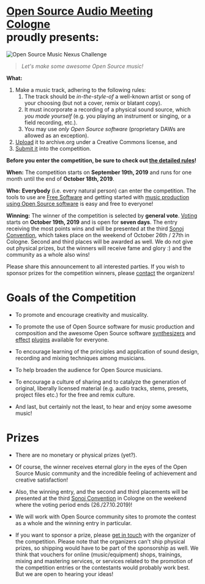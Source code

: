 <!--
.. title: The Challenge
.. slug: index
.. date: 2019-09-16 21:13:45 UTC+02:00
.. tags:
.. category:
.. link:
.. description:
.. type: text
.. author: Christopher Arndt
-->


# [Open Source Audio Meeting Cologne](https://osamc.de/) <br />proudly presents:

<!-- The **Open Source Music Nexus Challenge**! -->
![Open Source Music Nexus Challenge](/img/nexus-challenge-banner-880.jpg)

> *Let's make some awesome Open Source music!*

**What:**

1. Make a music track, adhering to the following rules:
    1. The track should be *in-the-style-of* a well-known artist or song of your choosing
       (but not a cover, remix or blatant copy).
    2. It must incorporate a recording of a physical sound source, which *you made yourself*
       (e.g. you playing an instrument or singing, or a field recording, etc.).
    3. You may use *only Open Source software* (proprietary DAWs are allowed as an exception).
2. [Upload](https://archive.org/create/) it to archive.org under a Creative Commons license, and
3. [Submit it](/submit/) into the competition.

**Before you enter the competition, be sure to check out [the detailed rules](/rules/)!**

**When:** The competition starts on **September 19th, 2019** and runs for one month until the end
of **October 18th, 2019**.

**Who:** **Everybody** (i.e. every natural person) can enter the competition. The tools to use are
[Free Software](https://www.gnu.org/philosophy/free-sw.html) and getting started with
[music production using Open Source software](https://libremusicproduction.com/) is easy and
free to everyone!

**Winning:** The winner of the competition is selected by **general vote**. [Voting](/vote/) starts
on **October 19th, 2019** and is open for **seven days**. The entry receiving the most points wins
and will be presented at the third [Sonoj Convention](https://sonoj.org/), which takes place on the
weekend of October 26th / 27th in Cologne. Second and third places will be awarded as well. We
do not give out physical prizes, but the winners will receive fame and glory :) and the community
as a whole also wins!

Please share this announcement to all interested parties. If you wish to sponsor prizes for the
competition winners, please [contact](mailto:challenge@osamc.de) the organizers!


# Goals of the Competition

* To promote and encourage creativity and musicality.

* To promote the use of Open Source software for music production and composition and the awesome
Open Source software [synthesizers](http://linuxsynths.com/) and
[effect](https://wiki.thingsandstuff.org/Audio#Effects)
[plugins](http://linux-sound.org/linux-vst-plugins.html) available for everyone.

* To encourage learning of the principles and application of sound design, recording and mixing
  techniques among musicians.

* To help broaden the audience for Open Source musicians.

* To encourage a culture of sharing and to catalyze the generation of original, liberally licensed
  material (e.g. audio tracks, stems, presets, project files etc.) for the free and remix culture.

* And last, but certainly not the least, to hear and enjoy some awesome music!


# Prizes

* There are no monetary or physical prizes (yet?).

* Of course, the winner receives eternal glory in the eyes of the Open Source Music community
  and the incredible feeling of achievement and creative satisfaction!

* Also, the winning entry, and the second and third placements will be presented at the third
  [Sonoj Convention](https://sonoj.org/) in Cologne on the weekend where the voting period ends
  (26./27.10.2019)!

* We will work with Open Source community sites to promote the contest as a whole and the winning
  entry in particular.

* If you want to sponsor a prize, please [get in touch](mailto:fmchallenge@osamc.de) with the
  organizer of the competition. Please note that the organizers can't ship physical prizes, so
  shipping would have to be part of the sponsorship as well. We think that vouchers for online
  (music/equipment) shops, trainings, mixing and mastering services, or services related to the
  promotion of the competition entries or the contestants would probably work best. But we are open
  to hearing your ideas!
